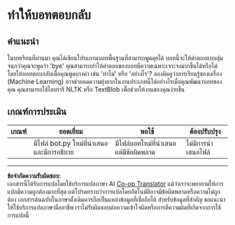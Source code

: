 <!--
CO_OP_TRANSLATOR_METADATA:
{
  "original_hash": "2efc4c2aba5ed06c780c05539c492ae3",
  "translation_date": "2025-09-05T22:14:45+00:00",
  "source_file": "6-NLP/2-Tasks/assignment.md",
  "language_code": "th"
}
-->
# ทำให้บอทตอบกลับ

## คำแนะนำ

ในบทเรียนที่ผ่านมา คุณได้เขียนโปรแกรมบอทพื้นฐานที่สามารถพูดคุยได้ บอทนี้จะให้คำตอบแบบสุ่มจนกว่าคุณจะพูดว่า 'bye' คุณสามารถทำให้คำตอบของบอทมีความเฉพาะเจาะจงมากขึ้นได้หรือไม่ โดยให้บอทตอบกลับเมื่อคุณพูดบางคำ เช่น 'ทำไม' หรือ 'อย่างไร'? ลองคิดดูว่าการเรียนรู้ของเครื่อง (Machine Learning) อาจช่วยลดความยุ่งยากในงานประเภทนี้ได้อย่างไรเมื่อคุณพัฒนาบอทของคุณ คุณสามารถใช้ไลบรารี NLTK หรือ TextBlob เพื่อช่วยให้งานของคุณง่ายขึ้น

## เกณฑ์การประเมิน

| เกณฑ์ | ยอดเยี่ยม                                   | พอใช้                                           | ต้องปรับปรุง            |
| ------ | ------------------------------------------- | ------------------------------------------------ | ----------------------- |
|        | มีไฟล์ bot.py ใหม่ที่นำเสนอและมีการอธิบาย | มีไฟล์บอทใหม่ที่นำเสนอแต่มีข้อผิดพลาด         | ไม่มีการนำเสนอไฟล์     |

---

**ข้อจำกัดความรับผิดชอบ**:  
เอกสารนี้ได้รับการแปลโดยใช้บริการแปลภาษา AI [Co-op Translator](https://github.com/Azure/co-op-translator) แม้ว่าเราจะพยายามให้การแปลมีความถูกต้องมากที่สุด แต่โปรดทราบว่าการแปลโดยอัตโนมัติอาจมีข้อผิดพลาดหรือความไม่ถูกต้อง เอกสารต้นฉบับในภาษาดั้งเดิมควรถือเป็นแหล่งข้อมูลที่เชื่อถือได้ สำหรับข้อมูลที่สำคัญ ขอแนะนำให้ใช้บริการแปลภาษามืออาชีพ เราไม่รับผิดชอบต่อความเข้าใจผิดหรือการตีความผิดที่เกิดจากการใช้การแปลนี้